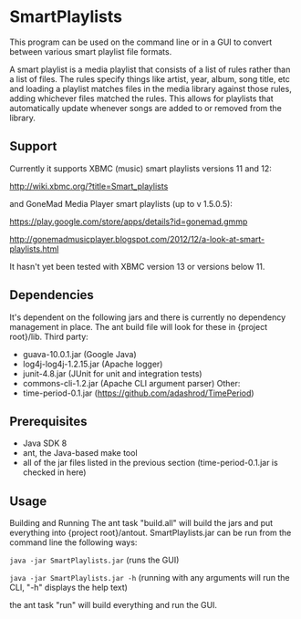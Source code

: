 SmartPlaylists
==============

This program can be used on the command line or in a GUI to convert between various smart playlist file formats.

A smart playlist is a media playlist that consists of a list of rules rather than a list of files. The rules specify things like artist, year, album, song title, etc and loading a playlist matches files in the media library against those rules, adding whichever files matched the rules. This allows for playlists that automatically update whenever songs are added to or removed from the library.

Support
-------
Currently it supports XBMC (music) smart playlists versions 11 and 12:

http://wiki.xbmc.org/?title=Smart_playlists

and GoneMad Media Player smart playlists (up to v 1.5.0.5):

https://play.google.com/store/apps/details?id=gonemad.gmmp

http://gonemadmusicplayer.blogspot.com/2012/12/a-look-at-smart-playlists.html

It hasn't yet been tested with XBMC version 13 or versions below 11.

Dependencies
------------
It's dependent on the following jars and there is currently no dependency management in place. The ant build file will look for these in {project root}/lib.
Third party:
* guava-10.0.1.jar (Google Java)
* log4j-log4j-1.2.15.jar (Apache logger)
* junit-4.8.jar (JUnit for unit and integration tests)
* commons-cli-1.2.jar (Apache CLI argument parser)
Other:
* time-period-0.1.jar (https://github.com/adashrod/TimePeriod)

Prerequisites
-------------
* Java SDK 8
* ant, the Java-based make tool
* all of the jar files listed in the previous section (time-period-0.1.jar is checked in here)

Usage
-----
Building and Running
The ant task "build.all" will build the jars and put everything into {project root}/antout. SmartPlaylists.jar can be run from the command line the following ways:

`java -jar SmartPlaylists.jar`    (runs the GUI)

`java -jar SmartPlaylists.jar -h` (running with any arguments will run the CLI, "-h" displays the help text)

the ant task "run" will build everything and run the GUI.
